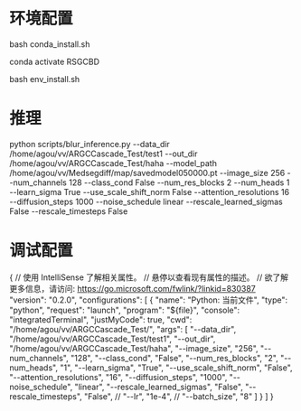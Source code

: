 # 环境配置
bash conda_install.sh

conda activate RSGCBD

bash env_install.sh

# 推理
python scripts/blur_inference.py --data_dir /home/agou/vv/ARGCCascade_Test/test1 --out_dir /home/agou/vv/ARGCCascade_Test/haha --model_path /home/agou/vv/Medsegdiff/map/savedmodel050000.pt  --image_size 256 --num_channels 128 --class_cond False --num_res_blocks 2 --num_heads 1 --learn_sigma True --use_scale_shift_norm False --attention_resolutions 16 --diffusion_steps 1000 --noise_schedule linear --rescale_learned_sigmas False --rescale_timesteps False
<!-- /home/agou/vv/Medsegdiff/map/savedmodel050000.pt -->

# 调试配置
{
    // 使用 IntelliSense 了解相关属性。 
    // 悬停以查看现有属性的描述。
    // 欲了解更多信息，请访问: https://go.microsoft.com/fwlink/?linkid=830387
    "version": "0.2.0",
    "configurations": [
        {
            "name": "Python: 当前文件",
            "type": "python",
            "request": "launch",
            "program": "${file}",
            "console": "integratedTerminal",
            "justMyCode": true,
            "cwd": "/home/agou/vv/ARGCCascade_Test/",
            "args": [
                "--data_dir", "/home/agou/vv/ARGCCascade_Test/test1",
                "--out_dir", "/home/agou/vv/ARGCCascade_Test/haha",
                "--image_size", "256",
                "--num_channels", "128",
                "--class_cond", "False",
                "--num_res_blocks", "2",
                "--num_heads", "1",
                "--learn_sigma", "True",
                "--use_scale_shift_norm", "False",
                "--attention_resolutions", "16",
                "--diffusion_steps", "1000",
                "--noise_schedule", "linear",
                "--rescale_learned_sigmas", "False",
                "--rescale_timesteps", "False",
                // "--lr", "1e-4", 
                // "--batch_size", "8"
            ]
        }
    ]
}
